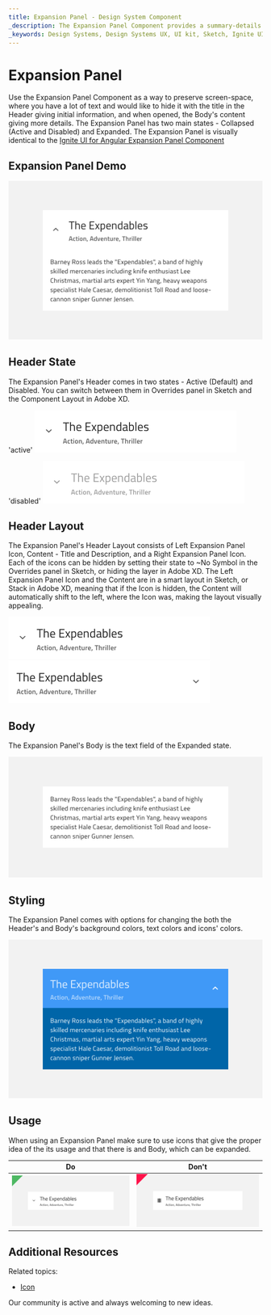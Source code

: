 ```yaml
---
title: Expansion Panel - Design System Component
_description: The Expansion Panel Component provides a summary-details view with built-in functionality to show and hide the details. 
_keywords: Design Systems, Design Systems UX, UI kit, Sketch, Ignite UI for Angular, Sketch to Angular, Sketch to Angular, Angular, Angular Design System, Export code from Sketch, Design Kits for Angular, Sketch HTML, Sketch to HTML, Sketch UI kits
---
```


# Expansion Panel

Use the Expansion Panel Component as a way to preserve screen-space, where you have a lot of text and would like to hide it with the title in the Header giving initial information, and when opened, the Body's content giving more details. The Expansion Panel has two main states - Collapsed (Active and Disabled) and Expanded.
The Expansion Panel is visually identical to the [Ignite UI for Angular Expansion Panel Component](https://www.infragistics.com/products/ignite-ui-angular/angular/components/expansion-panel.html)

## Expansion Panel Demo

<img class="responsive-img" src="../images/expansion_panel_demo.png" srcset="../images/expansion_panel_demo@2x.png 2x" />

## Header State

The Expansion Panel's Header comes in two states - Active (Default) and Disabled. You can switch between them in Overrides panel in Sketch and the Component Layout in Adobe XD.

'active'
<img class="responsive-img" src="../images/expansion_panel_active.png" srcset="../images/expansion_panel_active@2x.png 2x" />

'disabled'
<img class="responsive-img" src="../images/expansion_panel_disabled.png" srcset="../images/expansion_panel_disabled@2x.png 2x" />

## Header Layout

The Expansion Panel's Header Layout consists of Left Expansion Panel Icon, Content - Title and Description, and a Right Expansion Panel Icon. Each of the icons can be hidden by setting their state to ~No Symbol in the Overrides panel in Sketch, or hiding the layer in Adobe XD. The Left Expansion Panel Icon and the Content are in a smart layout in Sketch, or Stack in Adobe XD, meaning that if the Icon is hidden, the Content will automatically shift to the left, where the Icon was, making the layout visually appealing.

<img class="responsive-img" src="../images/expansion_panel_header1.png" srcset="../images/expansion_panel_header1@2x.png 2x" />
<img class="responsive-img" src="../images/expansion_panel_header2.png" srcset="../images/expansion_panel_header2@2x.png 2x" />

## Body

The Expansion Panel's Body is the text field of the Expanded state.

<img class="responsive-img" src="../images/expansion_panel_body.png" srcset="../images/expansion_panel_body@2x.png 2x" />

## Styling

The Expansion Panel comes with options for changing the both the Header's and Body's background colors, text colors and icons' colors.

<img class="responsive-img" src="../images/expansion_panel_styling.png" srcset="../images/expansion_panel_styling@2x.png 2x" />

## Usage

When using an Expansion Panel make sure to use icons that give the proper idea of the its usage and that there is and Body, which can be expanded.

| Do                                                                             | Don't                                                                              |
| ------------------------------------------------------------------------------ | ---------------------------------------------------------------------------------- |
| <img class="responsive-img" src="../images/expansion_panel_do1.png" srcset="../images/expansion_panel_do1@2x.png 2x" /> | <img class="responsive-img" src="../images/expansion_panel_dont1.png" srcset="../images/expansion_panel_dont1@2x.png 2x" /> |

## Additional Resources

Related topics:

- [Icon](icon.md)
  <div class="divider--half"></div>

Our community is active and always welcoming to new ideas.

